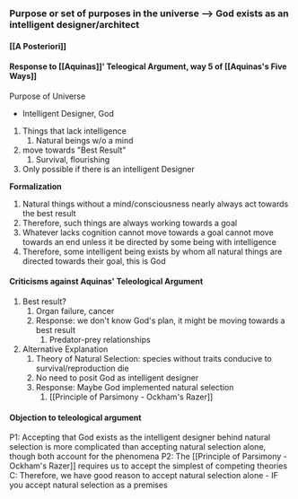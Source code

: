 ### Purpose or set of purposes in the universe --> God exists as an intelligent designer/architect

#### [[A Posteriori]]


#### Response to [[Aquinas]]' Teleogical Argument, way 5 of [[Aquinas's Five Ways]]
Purpose of Universe
- Intelligent Designer, God

1. Things that lack intelligence 
	1. Natural beings w/o a mind
2. move towards "Best Result" 
	1. Survival, flourishing
3. Only possible if there is an intelligent Designer

**Formalization**
1. Natural things without a mind/consciousness nearly always act towards the best result
2. Therefore, such things are always working towards a goal
3. Whatever lacks cognition cannot move towards a goal cannot move towards an end unless it be directed by some being with intelligence
4. Therefore, some intelligent being exists by whom all natural things are directed towards their goal, this is God

#### Criticisms against Aquinas' Teleological Argument
1. Best result?
	1. Organ failure, cancer
	2. Response: we don't know God's plan, it might be moving towards a best result
		1. Predator-prey relationships
2. Alternative Explanation
	1. Theory of Natural Selection: species without traits conducive to survival/reproduction die
	2. No need to posit God as intelligent designer
	3. Response: Maybe God implemented natural selection
		1. [[Principle of Parsimony - Ockham's Razer]]

#### Objection to teleological argument

P1: Accepting that God exists as the intelligent designer behind natural selection is more complicated than accepting natural selection alone, though both account for the phenomena
P2: The [[Principle of Parsimony - Ockham's Razer]] requires us to accept the simplest of competing theories
C: Therefore, we have good reason to accept natural selection alone - IF you accept natural selection as a premises

